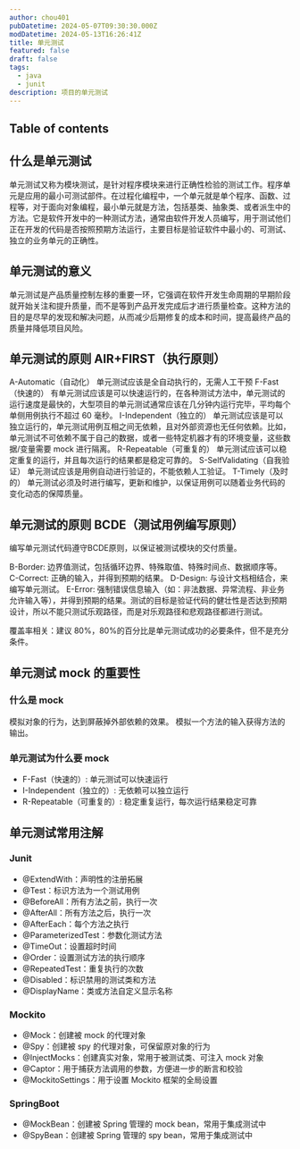 ```yaml
---
author: chou401
pubDatetime: 2024-05-07T09:30:30.000Z
modDatetime: 2024-05-13T16:26:41Z
title: 单元测试
featured: false
draft: false
tags:
  - java
  - junit
description: 项目的单元测试
---
```


## Table of contents

## 什么是单元测试

单元测试又称为模块测试，是针对程序模块来进行正确性检验的测试工作。程序单元是应用的最小可测试部件。在过程化编程中，一个单元就是单个程序、函数、过程等，对于面向对象编程，最小单元就是方法，包括基类、抽象类、或者派生中的方法。它是软件开发中的一种测试方法，通常由软件开发人员编写，用于测试他们正在开发的代码是否按照预期方法运行，主要目标是验证软件中最小的、可测试、独立的业务单元的正确性。

## 单元测试的意义

单元测试是产品质量控制左移的重要一环，它强调在软件开发生命周期的早期阶段就开始关注和提升质量，而不是等到产品开发完成后才进行质量检查。这种方法的目的是尽早的发现和解决问题，从而减少后期修复的成本和时间，提高最终产品的质量并降低项目风险。

## 单元测试的原则 AIR+FIRST（执行原则）

A-Automatic（自动化）
单元测试应该是全自动执行的，无需人工干预
F-Fast（快速的）
有单元测试应该是可以快速运行的，在各种测试方法中，单元测试的运行速度是最快的，大型项目的单元测试通常应该在几分钟内运行完毕，平均每个单侧用例执行不超过 60 毫秒。
I-Independent（独立的）
单元测试应该是可以独立运行的，单元测试用例互相之间无依赖，且对外部资源也无任何依赖。比如，单元测试不可依赖不属于自己的数据，或者一些特定机器才有的环境变量，这些数据/变量需要 mock 进行隔离。
R-Repeatable（可重复的）
单元测试应该可以稳定重复的运行，并且每次运行的结果都是稳定可靠的。
S-SelfValidating（自我验证）
单元测试应该是用例自动进行验证的，不能依赖人工验证。
T-Timely（及时的）
单元测试必须及时进行编写，更新和维护，以保证用例可以随着业务代码的变化动态的保障质量。

## 单元测试的原则 BCDE（测试用例编写原则）

编写单元测试代码遵守BCDE原则，以保证被测试模块的交付质量。

B-Border: 边界值测试，包括循环边界、特殊取值、特殊时间点、数据顺序等。
C-Correct: 正确的输入，并得到预期的结果。
D-Design: 与设计文档相结合，来编写单元测试。
E-Error: 强制错误信息输入（如：非法数据、异常流程、非业务允许输入等），并得到预期的结果。测试的目标是验证代码的健壮性是否达到预期设计，所以不能只测试乐观路径，而是对乐观路径和悲观路径都进行测试。

覆盖率相关：建议 80%，80%的百分比是单元测试成功的必要条件，但不是充分条件。

## 单元测试 mock 的重要性

### 什么是 mock

模拟对象的行为，达到屏蔽掉外部依赖的效果。
模拟一个方法的输入获得方法的输出。

### 单元测试为什么要 mock

- F-Fast（快速的）: 单元测试可以快速运行
- I-Independent（独立的）: 无依赖可以独立运行
- R-Repeatable（可重复的）: 稳定重复运行，每次运行结果稳定可靠

## 单元测试常用注解

### Junit

- @ExtendWith：声明性的注册拓展
- @Test：标识方法为一个测试用例
- @BeforeAll：所有方法之前，执行一次
- @AfterAll：所有方法之后，执行一次
- @AfterEach：每个方法之执行
- @ParameterizedTest：参数化测试方法
- @TimeOut：设置超时时间
- @Order：设置测试方法的执行顺序
- @RepeatedTest：重复执行的次数
- @Disabled：标识禁用的测试类和方法
- @DisplayName：类或方法自定义显示名称

### Mockito

- @Mock：创建被 mock 的代理对象
- @Spy：创建被 spy 的代理对象，可保留原对象的行为
- @InjectMocks：创建真实对象，常用于被测试类、可注入 mock 对象
- @Captor：用于捕获方法调用的参数，方便进一步的断言和校验
- @MockitoSettings：用于设置 Mockito 框架的全局设置

### SpringBoot

- @MockBean：创建被 Spring 管理的 mock bean，常用于集成测试中
- @SpyBean：创建被 Spring 管理的 spy bean，常用于集成测试中
